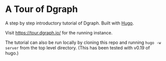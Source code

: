 # A Tour of Dgraph

A step by step introductory tutorial of Dgraph. Built with [Hugo](https://gohugo.io/).



Visit https://tour.dgraph.io/ for the running instance.


The tutorial can also be run locally by cloning this repo and running `hugo -w server` from the top level directory.
(This has been tested with v0.19 of hugo.)
